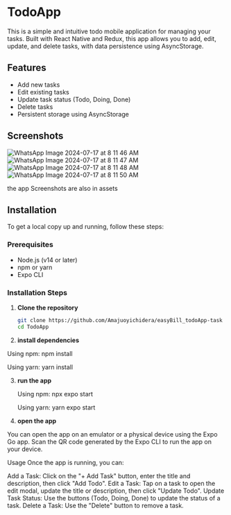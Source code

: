# TodoApp

This is a simple and intuitive todo mobile application for managing your tasks. Built with React Native and Redux, this app allows you to add, edit, update, and delete tasks, with data persistence using AsyncStorage.

## Features

- Add new tasks
- Edit existing tasks
- Update task status (Todo, Doing, Done)
- Delete tasks
- Persistent storage using AsyncStorage

## Screenshots
![WhatsApp Image 2024-07-17 at 8 11 46 AM](https://github.com/user-attachments/assets/67006c54-47d0-4ab0-9ed7-6009ad14934f)
![WhatsApp Image 2024-07-17 at 8 11 47 AM](https://github.com/user-attachments/assets/5228b4d7-bb31-4abe-8a00-9fa954ad05ec)
![WhatsApp Image 2024-07-17 at 8 11 48 AM](https://github.com/user-attachments/assets/5e8ea502-31b4-48fa-b755-a01cf335b426)
![WhatsApp Image 2024-07-17 at 8 11 50 AM](https://github.com/user-attachments/assets/b3e8115f-bfb2-43c2-b6c1-a80f3720ccd5)

the app Screenshots are also in assets

## Installation

To get a local copy up and running, follow these steps:

### Prerequisites

- Node.js (v14 or later)
- npm or yarn
- Expo CLI

### Installation Steps

1. **Clone the repository**

   ```bash
   git clone https://github.com/Amajuoyichidera/easyBill_todoApp-task
   cd TodoApp

2. **install dependencies**

Using npm:
npm install

Using yarn:
yarn install

3. **run the app**

   Using npm:
   npx expo start

   Using yarn:
   yarn expo start

4. **open the app**

You can open the app on an emulator or a physical device using the Expo Go app. Scan the QR code generated by the Expo CLI to run the app on your device.

Usage
Once the app is running, you can:

Add a Task: Click on the "+ Add Task" button, enter the title and description, then click "Add Todo".
Edit a Task: Tap on a task to open the edit modal, update the title or description, then click "Update Todo".
Update Task Status: Use the buttons (Todo, Doing, Done) to update the status of a task.
Delete a Task: Use the "Delete" button to remove a task.
